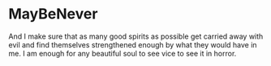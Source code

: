 # MayBeNever
And I make sure that as many good spirits as possible get carried away with evil and find themselves strengthened enough by what they would have in me. I am enough for any beautiful soul to see vice to see it in horror. 
